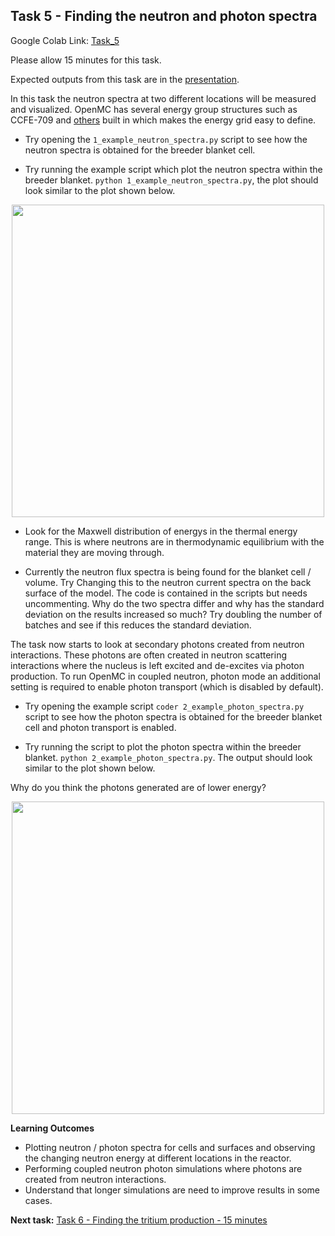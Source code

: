
## <a name="task5"></a>Task 5 - Finding the neutron and photon spectra

Google Colab Link: [Task_5](https://colab.research.google.com/drive/1piuEmG09E9kfkFTw2WZV6TdX_xovqmVj)

Please allow 15 minutes for this task.

Expected outputs from this task are in the [presentation](https://slides.com/openmc_workshop/neutronics_workshop/#/17).

In this task the neutron spectra at two different locations will be measured and visualized. OpenMC has several energy group structures such as CCFE-709 and [others](https://github.com/openmc-dev/openmc/blob/develop/openmc/mgxs/__init__.py) built in which makes the energy grid easy to define.

- Try opening the ```1_example_neutron_spectra.py``` script to see how the neutron spectra is obtained for the breeder blanket cell.

- Try running the example script which plot the neutron spectra within the breeder blanket. ```python 1_example_neutron_spectra.py```, the plot should look similar to the plot shown below.

<p align="center"><img src="https://user-images.githubusercontent.com/56687624/90138036-5034cc80-dd6e-11ea-8639-a280d4da3d2c.png" height="500"></p>

- Look for the Maxwell distribution of energys in the thermal energy range. This is where neutrons are in thermodynamic equilibrium with the material they are moving through. 

- Currently the neutron flux spectra is being found for the blanket cell / volume. Try Changing this to the neutron current spectra on the back surface of the model. The code is contained in the scripts but needs uncommenting. Why do the two spectra differ and why has the standard deviation on the results increased so much? Try doubling the number of batches and see if this reduces the standard deviation.

The task now starts to look at secondary photons created from neutron interactions. These photons are often created in neutron scattering interactions where the nucleus is left excited and de-excites via photon production. To run OpenMC in coupled neutron, photon mode an additional setting is required to enable photon transport (which is disabled by default).

- Try opening the example script ```coder 2_example_photon_spectra.py``` script to see how the photon spectra is obtained for the breeder blanket cell and photon transport is enabled.

- Try running the script to plot the photon spectra within the breeder blanket. ```python 2_example_photon_spectra.py```. The output should look similar to the plot shown below.

Why do you think the photons generated are of lower energy?

<p align="center"><img src="https://user-images.githubusercontent.com/56687624/90138045-51fe9000-dd6e-11ea-8dfc-56e8240fc9fe.png" height="500"></p>

**Learning Outcomes**

- Plotting neutron / photon spectra for cells and surfaces and observing the changing neutron energy at different locations in the reactor.
- Performing coupled neutron photon simulations where photons are created from neutron interactions.
- Understand that longer simulations are need to improve results in some cases.

**Next task:** [Task 6 - Finding the tritium production - 15 minutes](https://github.com/ukaea/openmc_workshop/tree/master/tasks/task_6)